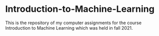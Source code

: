 # Introduction-to-Machine-Learning
This is the repository of my computer assignments for the course Introduction to Machine Learning which was held in fall 2021.

